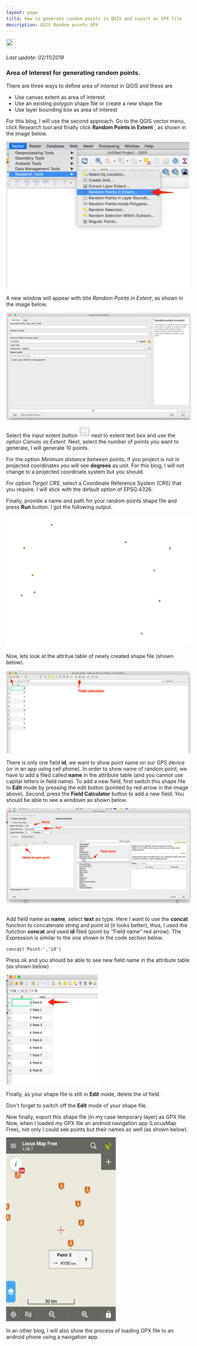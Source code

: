 ```yaml
---
layout: page
title: How to generate random points in QGIS and export as GPX file
description: QGIS Random points GPX
---
```


<a href="https://twitter.com/intent/tweet?text=How%20to%20generate%20random%20points%20in%20QGIS%20and%20export%20as%20GPX%20file%20@mnabiahmad"><img src="https://mnahmad.github.io/scriptndebug/T.png" height="25" width="25"></a>

*Last update: 02/11/2019*


### Area of Interest for generating random points.

There are three ways to define area of interest in QGIS and these are

- Use canvas extent as area of interest
- Use an existing polygon shape file or create a new shape file
- Use layer bounding box as area of interest

For this blog, I will use the second approach. Go to the QGIS vector menu, click Research tool and finally click __Random Points in Extent__ , as shown in the image below.

<img src="qgis_vector_menu.png" width="500" height="400" /><br/>

A new window will appear with title *Random Points in Extent*, as shown in the image below.

![Random Point Window](random_points_in_extent.png)<br/>

Select the input extent button <img src="button.png" width="30" height="30" /> next to extent text box and use the option *Canvas as Extent*. Next, select the number of points you want to generate, I will generate 10 points.  

For the option *Minimum distance between points*, if you project is not in projected coordinates you will see __degrees__ as unit. For this blog, I will not change to a projected coordinate system but you should.

For option *Target CRS*, select a Coordinate Reference System (CRS) that you require. I will stick with the default option of EPSG:4326.   

Finally, provide a name and path for your random points shape file and press __Run__ button. I got the following output.

![Random Point](random_points_1.png)<br/>

Now, lets look at the attritue table of newly created shape file (shown below).

![Attribute table](field_calculator_1.png)

There is only one field __id__, we want to show point name on our GPS device (or in an app using cell phone). In order to show name of random point, we have to add a filed called __name__ in the attribute table (and you cannot use capital letters in field name). To add a new field, first switch this shape file to __Edit__ mode by pressing the edit button (pointed by red arrow in the image above). Second, press the __Field Calculator__ button to add a new field. You should be able to see a windown as shown below.

![Field Calculator](field_calculator.png)<br/><br/>

Add field name as __name__, select __text__ as type. Here I want to use the __concat__ function to concatenate string and point id (it looks better), thus, I used the function __concat__ and used __id__ filed (point by "Field name" red arrow). The Expression is similar to the one shown in the code section below.  

```
concat('Point-','id')
```

Press ok and you should be able to see new field name in the attribute table (as shown below).

<img src="attribute_table.png" width="250" height="300" />

Finally, as your shape file is still in __Edit__ mode, delete the *id* field.

Don't forget to switch off the __Edit__ mode of your shape file.

Now finally, export this shape file (in my case temporary layer) as GPX file. Now, when I loaded my GPX file an android navigation app (LocusMap Free), not only I could see points but their names as well (as shown below).

<img src="locusmap.png" width="300" height="500"/><br/>

In an other blog, I will also show the process of loading GPX file to an android phone using a navigation app.  
